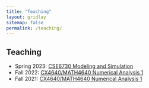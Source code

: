 ```yaml
---
title: "Teaching"
layout: gridlay
sitemap: false
permalink: /teaching/
---
```


## Teaching

* Spring 2023: <a href="{{ site.url }}{{ site.baseurl }}/2023s_cse6730">CSE6730 Modeling and Simulation</a>
* Fall 2022: <a href="{{ site.url }}{{ site.baseurl }}/f2022_cx4640">CX4640/MATH4640 Numerical Analysis 1</a>
* Fall 2021: <a href="{{ site.url }}{{ site.baseurl }}/f2021_cx4640">CX4640/MATH4640 Numerical Analysis 1</a>


